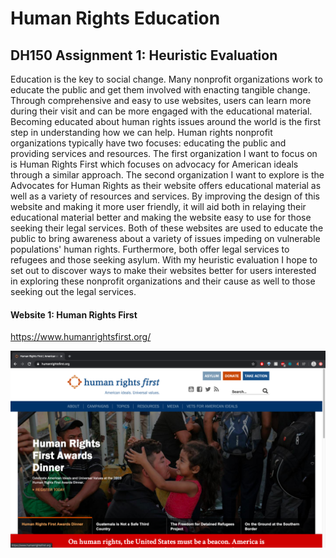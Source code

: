 # Human Rights Education 

## DH150 Assignment 1: Heuristic Evaluation
Education is the key to social change. Many nonprofit organizations work to educate the public and get them involved with enacting tangible change. Through comprehensive and easy to use websites, users can learn more during their visit and can be more engaged with the educational material. Becoming educated about human rights issues around the world is the first step in understanding how we can help. Human rights nonprofit organizations typically have two focuses: educating the public and providing services and resources. The first organization I want to focus on is Human Rights First which focuses on advocacy for American ideals through a similar approach. The second organization I want to explore is the Advocates for Human Rights as their website offers educational material as well as a variety of resources and services. By improving the design of this website and making it more user friendly, it will aid both in relaying their educational material better and making the website easy to use for those seeking their legal services. Both of these websites are used to educate the public to bring awareness about a variety of issues impeding on vulnerable populations' human rights. Furthermore, both offer legal services to refugees and those seeking asylum. With my heuristic evaluation I hope to set out to discover ways to make their websites better for users interested in exploring these nonprofit organizations and their cause as well to those seeking out the legal services.

#### Website 1: Human Rights First 
https://www.humanrightsfirst.org/

<img src="./Human Rights First Webpage Screenshot.png">

